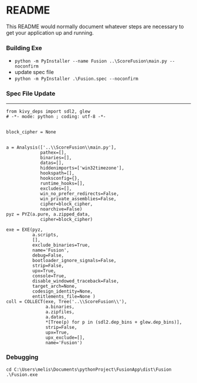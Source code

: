 # README #

This README would normally document whatever steps are necessary to get your application up and running.

### Building Exe

* `python -m PyInstaller --name Fusion ..\ScoreFusion\main.py --noconfirm`
*  update spec file
* `python -m PyInstaller .\Fusion.spec --noconfirm`

### Spec File Update ###

---

```
from kivy_deps import sdl2, glew
# -*- mode: python ; coding: utf-8 -*-


block_cipher = None


a = Analysis(['..\\ScoreFusion\\main.py'],
             pathex=[],
             binaries=[],
             datas=[],
             hiddenimports=['win32timezone'],
             hookspath=[],
             hooksconfig={},
             runtime_hooks=[],
             excludes=[],
             win_no_prefer_redirects=False,
             win_private_assemblies=False,
             cipher=block_cipher,
             noarchive=False)
pyz = PYZ(a.pure, a.zipped_data,
             cipher=block_cipher)

exe = EXE(pyz,
          a.scripts, 
          [],
          exclude_binaries=True,
          name='Fusion',
          debug=False,
          bootloader_ignore_signals=False,
          strip=False,
          upx=True,
          console=True,
          disable_windowed_traceback=False,
          target_arch=None,
          codesign_identity=None,
          entitlements_file=None )
coll = COLLECT(exe, Tree('..\\ScoreFusion\\'),
               a.binaries,
               a.zipfiles,
               a.datas, 
               *[Tree(p) for p in (sdl2.dep_bins + glew.dep_bins)],
               strip=False,
               upx=True,
               upx_exclude=[],
               name='Fusion')
```


### Debugging ###
`cd C:\Users\melis\Documents\pythonProject\FusionApp\dist\Fusion`
`.\Fusion.exe`